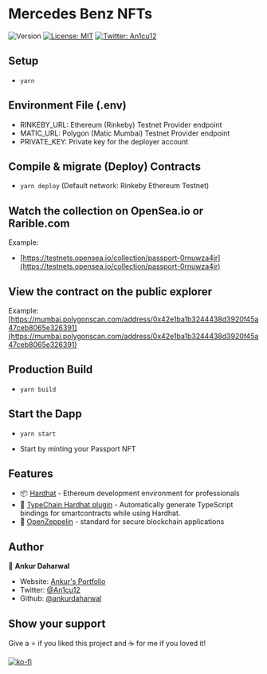 # Mercedes Benz NFTs

![Version](https://img.shields.io/badge/version-0.0.1-blue.svg?cacheSeconds=2592000)
[![License: MIT](https://img.shields.io/badge/License-MIT-yellow.svg)](#)
[![Twitter: An1cu12](https://img.shields.io/twitter/follow/an1cu12.svg?style=social)](https://twitter.com/An1cu12)

## Setup
- `yarn`

## Environment File (.env)
- RINKEBY_URL: Ethereum (Rinkeby) Testnet Provider endpoint
- MATIC_URL: Polygon (Matic Mumbai) Testnet Provider endpoint
- PRIVATE_KEY: Private key for the deployer account

## Compile & migrate (Deploy) Contracts
- `yarn deploy` (Default network: Rinkeby Ethereum Testnet)

## Watch the collection on OpenSea.io or Rarible.com
Example: 
- [https://testnets.opensea.io/collection/passport-0rnuwza4jr](https://testnets.opensea.io/collection/passport-0rnuwza4jr)

## View the contract on the public explorer
Example:[https://mumbai.polygonscan.com/address/0x42e1ba1b3244438d3920f45a47ceb8065e326391](https://mumbai.polygonscan.com/address/0x42e1ba1b3244438d3920f45a47ceb8065e326391)

## Production Build
- `yarn build`

## Start the Dapp
- `yarn start`

- Start by minting your Passport NFT

## Features
- 📦 [Hardhat](https://hardhat.org/) - Ethereum development environment for professionals
- 🦾 [TypeChain Hardhat plugin](https://github.com/ethereum-ts/TypeChain/tree/master/packages/hardhat) - Automatically generate TypeScript bindings for smartcontracts while using Hardhat.
- 🎨 [OpenZeppelin](https://docs.openzeppelin.com/contracts/4.x/) - standard for secure blockchain applications

## Author

👤 **Ankur Daharwal**

- Website: [Ankur's Portfolio](https://ankurdaharwal.wixsite.com/blockchain)
- Twitter: [@An1cu12](https://twitter.com/An1cu12)
- Github: [@ankurdaharwal](https://github.com/ankurdaharwal)

## Show your support

Give a ⭐️ if you liked this project and ☕ for me if you loved it!

[![ko-fi](https://ko-fi.com/img/githubbutton_sm.svg)](ko-fi.com/an1cu12)
